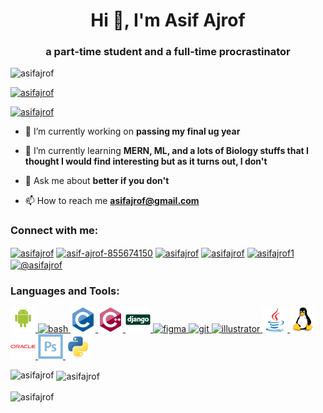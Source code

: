 <h1 align="center">Hi 👋, I'm Asif Ajrof</h1>
<h3 align="center">a part-time student and a full-time procrastinator</h3>

<p align="left"> <img src="https://komarev.com/ghpvc/?username=asifajrof&label=Profile%20views&color=0e75b6&style=flat" alt="asifajrof" /> </p>

<p align="left"> <a href="https://github.com/ryo-ma/github-profile-trophy"><img src="https://github-profile-trophy.vercel.app/?username=asifajrof" alt="asifajrof" /></a> </p>

<p align="left"> <a href="https://twitter.com/asifajrof" target="blank"><img src="https://img.shields.io/twitter/follow/asifajrof?logo=twitter&style=for-the-badge" alt="asifajrof" /></a> </p>

- 🔭 I’m currently working on **passing my final ug year**

- 🌱 I’m currently learning **MERN, ML, and a lots of Biology stuffs that I thought I would find interesting but as it turns out, I don't**

- 💬 Ask me about **better if you don't**

- 📫 How to reach me **asifajrof@gmail.com**

<!-- - ⚡ Fun fact **I'm not what I pretend to be on the internet** -->

<h3 align="left">Connect with me:</h3>
<p align="left">
<a href="https://twitter.com/asifajrof" target="blank"><img align="center" src="https://raw.githubusercontent.com/rahuldkjain/github-profile-readme-generator/master/src/images/icons/Social/twitter.svg" alt="asifajrof" height="30" width="40" /></a>
<a href="https://linkedin.com/in/asif-ajrof-855674150" target="blank"><img align="center" src="https://raw.githubusercontent.com/rahuldkjain/github-profile-readme-generator/master/src/images/icons/Social/linked-in-alt.svg" alt="asif-ajrof-855674150" height="30" width="40" /></a>
<a href="https://fb.com/asifajrof" target="blank"><img align="center" src="https://raw.githubusercontent.com/rahuldkjain/github-profile-readme-generator/master/src/images/icons/Social/facebook.svg" alt="asifajrof" height="30" width="40" /></a>
<a href="https://instagram.com/asifajrof" target="blank"><img align="center" src="https://raw.githubusercontent.com/rahuldkjain/github-profile-readme-generator/master/src/images/icons/Social/instagram.svg" alt="asifajrof" height="30" width="40" /></a>
<a href="https://www.behance.net/asifajrof1" target="blank"><img align="center" src="https://raw.githubusercontent.com/rahuldkjain/github-profile-readme-generator/master/src/images/icons/Social/behance.svg" alt="asifajrof1" height="30" width="40" /></a>
<a href="https://medium.com/@asifajrof" target="blank"><img align="center" src="https://raw.githubusercontent.com/rahuldkjain/github-profile-readme-generator/master/src/images/icons/Social/medium.svg" alt="@asifajrof" height="30" width="40" /></a>
</p>

<h3 align="left">Languages and Tools:</h3>
<p align="left"> <a href="https://developer.android.com" target="_blank" rel="noreferrer"> <img src="https://raw.githubusercontent.com/devicons/devicon/master/icons/android/android-original-wordmark.svg" alt="android" width="40" height="40"/> </a> <a href="https://www.gnu.org/software/bash/" target="_blank" rel="noreferrer"> <img src="https://www.vectorlogo.zone/logos/gnu_bash/gnu_bash-icon.svg" alt="bash" width="40" height="40"/> </a> <a href="https://www.cprogramming.com/" target="_blank" rel="noreferrer"> <img src="https://raw.githubusercontent.com/devicons/devicon/master/icons/c/c-original.svg" alt="c" width="40" height="40"/> </a> <a href="https://www.w3schools.com/cpp/" target="_blank" rel="noreferrer"> <img src="https://raw.githubusercontent.com/devicons/devicon/master/icons/cplusplus/cplusplus-original.svg" alt="cplusplus" width="40" height="40"/> </a> <a href="https://www.djangoproject.com/" target="_blank" rel="noreferrer"> <img src="https://raw.githubusercontent.com/devicons/devicon/master/icons/django/django-original.svg" alt="django" width="40" height="40"/> </a> <a href="https://www.figma.com/" target="_blank" rel="noreferrer"> <img src="https://www.vectorlogo.zone/logos/figma/figma-icon.svg" alt="figma" width="40" height="40"/> </a> <a href="https://git-scm.com/" target="_blank" rel="noreferrer"> <img src="https://www.vectorlogo.zone/logos/git-scm/git-scm-icon.svg" alt="git" width="40" height="40"/> </a> <a href="https://www.adobe.com/in/products/illustrator.html" target="_blank" rel="noreferrer"> <img src="https://www.vectorlogo.zone/logos/adobe_illustrator/adobe_illustrator-icon.svg" alt="illustrator" width="40" height="40"/> </a> <a href="https://www.java.com" target="_blank" rel="noreferrer"> <img src="https://raw.githubusercontent.com/devicons/devicon/master/icons/java/java-original.svg" alt="java" width="40" height="40"/> </a> <a href="https://www.linux.org/" target="_blank" rel="noreferrer"> <img src="https://raw.githubusercontent.com/devicons/devicon/master/icons/linux/linux-original.svg" alt="linux" width="40" height="40"/> </a> <a href="https://www.oracle.com/" target="_blank" rel="noreferrer"> <img src="https://raw.githubusercontent.com/devicons/devicon/master/icons/oracle/oracle-original.svg" alt="oracle" width="40" height="40"/> </a> <a href="https://www.photoshop.com/en" target="_blank" rel="noreferrer"> <img src="https://raw.githubusercontent.com/devicons/devicon/master/icons/photoshop/photoshop-line.svg" alt="photoshop" width="40" height="40"/> </a> <a href="https://www.python.org" target="_blank" rel="noreferrer"> <img src="https://raw.githubusercontent.com/devicons/devicon/master/icons/python/python-original.svg" alt="python" width="40" height="40"/> </a> </p>

<p><img align="left" src="https://github-readme-stats.vercel.app/api/top-langs?username=asifajrof&show_icons=true&locale=en&layout=compact" alt="asifajrof" /></p>

<p>&nbsp;<img align="center" src="https://github-readme-stats.vercel.app/api?username=asifajrof&show_icons=true&locale=en" alt="asifajrof" /></p>

<p><img align="center" src="https://github-readme-streak-stats.herokuapp.com/?user=asifajrof&" alt="asifajrof" /></p>
